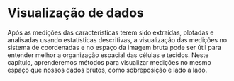 # Visualização de dados

Após as medições das características terem sido extraídas, plotadas e analisadas usando estatísticas descritivas, a visualização das medições no sistema de coordenadas e no espaço da imagem bruta pode ser útil para entender melhor a organização espacial das células e tecidos. Neste capítulo, aprenderemos métodos para visualizar medições no mesmo espaço que nossos dados brutos, como sobreposição e lado a lado.